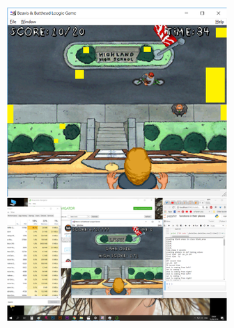 ![The yellow squares are the areas which the bot scan](https://github.com/ETTMCR/Python/blob/main/BB%20NOT%20NN/screen%20master%20BB%20-%20Copy.png)
![Juipter IDE and the command prompt outputting the game environment ](https://github.com/ETTMCR/Python/blob/main/BB%20NOT%20NN/record%20only%20snai%20and%20car.png)
